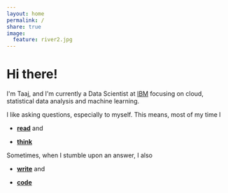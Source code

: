 ```yaml
---
layout: home
permalink: /
share: true
image:
  feature: river2.jpg
---
```


<!-- This is commented out. -->

# Hi there!

I'm Taaj, and I'm currently a Data Scientist at <a href="https://www.ibm.com/us-en/?ar=1/">IBM</a> focusing on cloud, statistical data analysis and machine learning.

I like asking questions, especially to myself. This means, most of my time I

* **[read](https://www.goodreads.com/user/show/79583019-taaj-cheema)** and

* **[think](https://taajcheema.github.io/projects/)**

Sometimes, when I stumble upon an answer, I also

* **[write](https://taajcheema.github.io/research/)** and

* **[code](https://github.com/taajcheema)**
